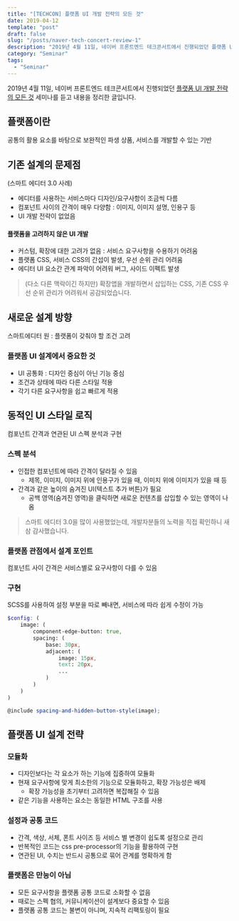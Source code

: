 ```yaml
---
title: "[TECHCON] 플랫폼 UI 개발 전략의 모든 것"
date: 2019-04-12
template: "post"
draft: false
slug: "/posts/naver-tech-concert-review-1"
description: "2019년 4월 11일, 네이버 프론트엔드 테크콘서트에서 진행되었던 플랫폼 UI 개발 전략의 모든 것세미나를 듣고 내용을 정리한 글입니다."
category: "Seminar"
tags:
  - "Seminar"
---
```


2019년 4월 11일, 네이버 프론트엔드 테크콘서트에서 진행되었던 [플랫폼 UI 개발 전략의 모든 것](https://www.slideshare.net/NaverEngineering/naver-tech-concertfe2019-ui) 세미나를 듣고 내용을 정리한 글입니다.

## 플랫폼이란
공통의 활용 요소를 바탕으로 보완적인 파생 상품, 서비스를 개발할 수 있는 기반

## 기존 설계의 문제점
(스마트 에디터 3.0 사례)
* 에디터를 사용하는 서비스마다 디자인/요구사항이 조금씩 다름
* 컴포넌트 사이의 간격이 매우 다양함 : 이미지, 이미지 설명, 인용구 등
* UI 개발 전략이 없었음

#### 플랫폼을 고려하지 않은 UI 개발
* 커스텀, 확장에 대한 고려가 없음 : 서비스 요구사항을 수용하기 어려움
* 플랫폼 CSS, 서비스 CSS의 간섭이 발생, 우선 순위 관리 어려움
* 에디터 UI 요소간 관계 파악이 어려워 버그, 사이드 이펙트 발생

> (다소 다른 맥락이긴 하지만) 확장앱을 개발하면서 삽입하는 CSS, 기존 CSS 우선 순위 관리가 어려워서 공감되었습니다.

## 새로운 설계 방향
스마트에디터 원 : 플랫폼이 갖춰야 할 조건 고려

### 플랫폼 UI 설계에서 중요한 것
* UI 공통화 : 디자인 중심이 아닌 기능 중심
* 조건과 상태에 따라 다른 스타일 적용
* 각기 다른 요구사항을 쉽고 빠르게 적용

## 동적인 UI 스타일 로직
컴포넌트 간격과 연관된 UI 스펙 분석과 구현

### 스펙 분석
* 인접한 컴포넌트에 따라 간격이 달라질 수 있음
	* 제목, 이미지, 이미지 위에 인용구가 있을 때, 이미지 위에 이미지가 있을 때 등
* 간격과 같은 높이의 숨겨진 UI(텍스트 추가 버튼)가 필요
	* 공백 영역(숨겨진 영역)을 클릭하면 새로운 컨텐츠를 삽입할 수 있는 영역이 나옴

> 스마트 에디터 3.0을 많이 사용했었는데, 개발자분들의 노력을 직접 확인하니 새삼 감사했습니다.

### 플랫폼 관점에서 설계 포인트
컴포넌트 사이 간격은 서비스별로 요구사항이 다를 수 있음

### 구현
SCSS를 사용하여 설정 부분을 따로 빼내면, 서비스에 따라 쉽게 수정이 가능
```scss
$config: (
    image: (
        component-edge-button: true,
        spacing: (
            base: 30px,
            adjacent: (
                image: 15px,
                text: 20px,
                ...
            )
        )
    )
)

@include spacing-and-hidden-button-style(image);
```

## 플랫폼 UI 설계 전략
### 모듈화
* 디자인보다는 각 요소가 하는 기능에 집중하여 모듈화
* 현재 요구사항에 맞게 최소한의 기능으로 모듈화하고, 확장 가능성은 배제
	* 확장 가능성을 초기부터 고려하면 복잡해질 수 있음
* 같은 기능을 사용하는 요소는 동일한 HTML 구조를 사용

### 설정과 공통 코드
* 간격, 색상, 서체, 폰트 사이즈 등 서비스 별 변경이 쉽도록 설정으로 관리
* 반복적인 코드는 css pre-processor의 기능을 활용하여 구현
* 연관된 UI, 수치는 반드시 공통으로 묶어 관계를 명확하게 함

### 플랫폼은 만능이 아님
* 모든 요구사항을 플랫폼 공통 코드로 소화할 수 없음
* 때로는 스펙 협의, 커뮤니케이션이 설계보다 중요할 수 있음
* 플랫폼 공통 코드는 불변이 아니며, 지속적 리팩토링이 필요

